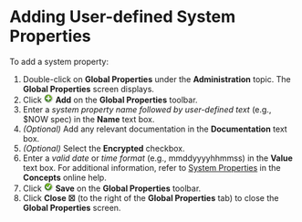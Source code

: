 # Adding User-defined System Properties

To add a system property:

1. Double-click on **Global Properties** under the **Administration** topic. The **Global Properties** screen displays.
2. Click ![Add icon](../../../Resources/Images/EM/EMadd.png "Add icon") **Add** on the **Global Properties** toolbar.
3. Enter a *system property name followed by user-defined text* (e.g., $NOW spec) in the **Name** text box.
4. *(Optional)* Add any relevant documentation in the **Documentation** text box.
5. *(Optional)* Select the **Encrypted** checkbox.
6. Enter a *valid date* or *time format* (e.g., mmddyyyyhhmmss) in the **Value** text box. For additional information, refer to [System Properties](../../../objects/properties.md#system) in the **Concepts** online help.
7. Click ![Save icon](../../../Resources/Images/EM/EMsave.png "Save icon") **Save** on the **Global Properties** toolbar.
8. Click **Close ☒** (to the right of the **Global Properties** tab) to close the **Global Properties** screen.
